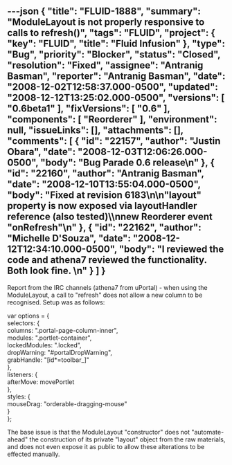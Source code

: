 ---json
{
  "title": "FLUID-1888",
  "summary": "ModuleLayout is not properly responsive to calls to refresh()",
  "tags": "FLUID",
  "project": {
    "key": "FLUID",
    "title": "Fluid Infusion"
  },
  "type": "Bug",
  "priority": "Blocker",
  "status": "Closed",
  "resolution": "Fixed",
  "assignee": "Antranig Basman",
  "reporter": "Antranig Basman",
  "date": "2008-12-02T12:58:37.000-0500",
  "updated": "2008-12-12T13:25:02.000-0500",
  "versions": [
    "0.6beta1"
  ],
  "fixVersions": [
    "0.6"
  ],
  "components": [
    "Reorderer"
  ],
  "environment": null,
  "issueLinks": [],
  "attachments": [],
  "comments": [
    {
      "id": "22157",
      "author": "Justin Obara",
      "date": "2008-12-03T12:06:26.000-0500",
      "body": "Bug Parade  0.6 release\n"
    },
    {
      "id": "22160",
      "author": "Antranig Basman",
      "date": "2008-12-10T13:55:04.000-0500",
      "body": "Fixed at revision 6183\n\n\"layout\" property is now exposed via layoutHandler reference (also tested)\\\nnew Reorderer event \"onRefresh\"\n"
    },
    {
      "id": "22162",
      "author": "Michelle D'Souza",
      "date": "2008-12-12T12:34:10.000-0500",
      "body": "I reviewed the code and athena7 reviewed the functionality. Both look fine.&#x20;\n"
    }
  ]
}
---
Report from the IRC channels (athena7 from uPortal) - when using the ModuleLayout, a call to "refresh" does not allow a new column to be recognised. Setup was as follows:

var options = {\
selectors: {\
columns: ".portal-page-column-inner",\
modules: ".portlet-container",\
lockedModules: ".locked",\
dropWarning: "#portalDropWarning",\
grabHandle: "\[id\*=toolbar\_]"\
},\
listeners: {\
afterMove: movePortlet\
},\
styles: {\
mouseDrag: "orderable-dragging-mouse"\
}\
};

The base issue is that the ModuleLayout "constructor" does not "automate-ahead" the construction of its private "layout" object from the raw materials, and does not even expose it as public to allow these alterations to be effected manually.

        